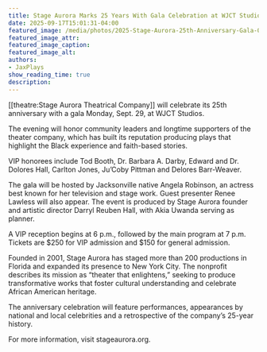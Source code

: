 ```yaml
---
title: Stage Aurora Marks 25 Years With Gala Celebration at WJCT Studios
date: 2025-09-17T15:01:31-04:00
featured_image: /media/photos/2025-Stage-Aurora-25th-Anniversary-Gala-01.webp
featured_image_attr: 
featured_image_caption: 
featured_image_alt: 
authors: 
- JaxPlays
show_reading_time: true
description:
---
```

[[theatre:Stage Aurora Theatrical Company]] will celebrate its 25th anniversary with a gala Monday, Sept. 29, at WJCT Studios.

The evening will honor community leaders and longtime supporters of the theater company, which has built its reputation producing plays that highlight the Black experience and faith-based stories.

VIP honorees include Tod Booth, Dr. Barbara A. Darby, Edward and Dr. Dolores Hall, Carlton Jones, Ju’Coby Pittman and Delores Barr-Weaver.

The gala will be hosted by Jacksonville native Angela Robinson, an actress best known for her television and stage work. Guest presenter Renee Lawless will also appear. The event is produced by Stage Aurora founder and artistic director Darryl Reuben Hall, with Akia Uwanda serving as planner.

A VIP reception begins at 6 p.m., followed by the main program at 7 p.m. Tickets are $250 for VIP admission and $150 for general admission.

Founded in 2001, Stage Aurora has staged more than 200 productions in Florida and expanded its presence to New York City. The nonprofit describes its mission as “theater that enlightens,” seeking to produce transformative works that foster cultural understanding and celebrate African American heritage.

The anniversary celebration will feature performances, appearances by national and local celebrities and a retrospective of the company’s 25-year history.

For more information, visit stageaurora.org.
